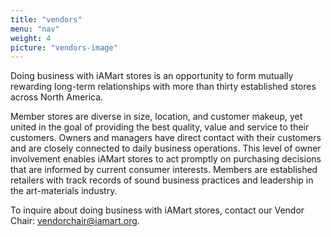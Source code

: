 ```yaml
---
title: "vendors"
menu: "nav"
weight: 4
picture: "vendors-image"
---
```


Doing business with iAMart stores is an opportunity to form mutually rewarding long-term relationships with more than thirty established stores across North America.

Member stores are diverse in size, location, and customer makeup, yet united in the goal of providing the best quality, value and service to their customers. Owners and managers have direct contact with their customers and are closely connected to daily business operations. This level of owner involvement enables iAMart stores to act promptly on purchasing decisions that are informed by current consumer interests. Members are established retailers with track records of sound business practices and leadership in the art-materials industry.

To inquire about doing business with iAMart stores, contact our Vendor Chair: vendorchair@iamart.org.